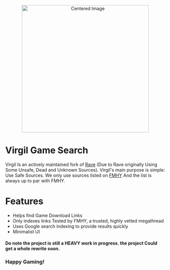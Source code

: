 <p align="center">
  <img src="https://files.catbox.moe/o6ies4.png" alt="Centered Image" width="400"/>
</p>


# Virgil Game Search
Virgil Is an actively maintained fork of [Rave](https://ravegamesearch.pages.dev/) (Due to Rave originally Using Some Unsafe, Dead and Unknown Sources).
Virgil's main purpose is simple: Use Safe Sources. We only use sources listed on [FMHY](https://fmhy.net) And the list is always up to par with FMHY.

# Features
- Helps find Game Download Links
- Only indexes links Tested by FMHY, a trusted, highly vetted megathread
- Uses Google search indexing to provide results quickly
- Minimalist UI


#### Do note the project is still a HEAVY work in progress. the project Could get a whole rewrite soon.


### Happy Gaming!

